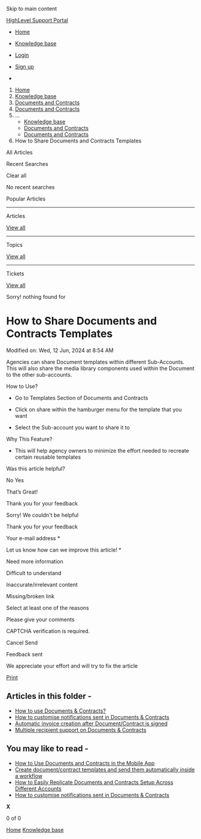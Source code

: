 Skip to main content

[ HighLevel Support Portal ](https://help.gohighlevel.com)

  * [ Home ](/support/home)
  * [ Knowledge base ](/support/solutions)

  * [Login](/support/login)
  * [Sign up](/support/signup)
  * 

  1. [Home](/support/home)
  2. [Knowledge base](/support/solutions)
  3. [Documents and Contracts](/support/solutions/48000453974)
  4. [Documents and Contracts](/support/solutions/folders/155000000203)
  5. ... 
     * [Knowledge base](/support/solutions)
     * [Documents and Contracts](/support/solutions/48000453974)
     * [Documents and Contracts](/support/solutions/folders/155000000203)
  6. How to Share Documents and Contracts Templates

All  Articles 

Recent Searches

Clear all

No recent searches

Popular Articles

* * *

Articles

[View all](/support/search/solutions)

* * *

Topics

[View all](/support/search/topics)

* * *

Tickets

[View all](/support/search/tickets)

Sorry! nothing found for   

# How to Share Documents and Contracts Templates

Modified on: Wed, 12 Jun, 2024 at 8:54 AM

Agencies can share Document templates within different Sub-Accounts. This will also share the media library components used within the Document to the other sub-accounts.

How to Use?

  * Go to Templates Section of Documents and Contracts

  * Click on share within the hamburger menu for the template that you want

  * Select the Sub-account you want to share it to

Why This Feature?

  * This will help agency owners to minimize the effort needed to recreate certain reusable templates

Was this article helpful?

No  Yes 

That’s Great!

Thank you for your feedback

Sorry! We couldn't be helpful

Thank you for your feedback

Your e-mail address *

Let us know how can we improve this article! *

Need more information 

Difficult to understand 

Inaccurate/irrelevant content 

Missing/broken link 

Select at least one of the reasons 

Please give your comments 

CAPTCHA verification is required. 

Cancel  Send 

Feedback sent

We appreciate your effort and will try to fix the article

[Print](javascript:print\(\))

## Articles in this folder -

  * [How to use Documents & Contracts?](/support/solutions/articles/155000000594-how-to-use-documents-contracts-)
  * [How to customise notifications sent in Documents & Contracts](/support/solutions/articles/155000001298-how-to-customise-notifications-sent-in-documents-contracts)
  * [Automatic invoice creation after Document/Contract is signed](/support/solutions/articles/155000001299-automatic-invoice-creation-after-document-contract-is-signed)
  * [Multiple recipient support on Documents & Contracts](/support/solutions/articles/155000001300-multiple-recipient-support-on-documents-contracts)

## You may like to read -

  * [How to Use Documents and Contracts in the Mobile App](/support/solutions/articles/155000002733-how-to-use-documents-and-contracts-in-the-mobile-app)
  * [Create document/contract templates and send them automatically inside a workflow](/support/solutions/articles/155000001301-create-document-contract-templates-and-send-them-automatically-inside-a-workflow)
  * [How to Easily Replicate Documents and Contracts Setup Across Different Accounts](/support/solutions/articles/155000002952-how-to-easily-replicate-documents-and-contracts-setup-across-different-accounts)
  * [How to customise notifications sent in Documents & Contracts](/support/solutions/articles/155000001298-how-to-customise-notifications-sent-in-documents-contracts)

**X**

0 of 0 []()

[Home](/support/home) [Knowledge base](/support/solutions)
